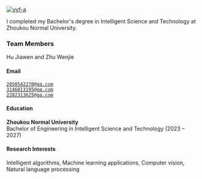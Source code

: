 [![yyf-a](https://img.shields.io/badge/XX-github-blue?logo=github)](https://github.com/yyf-a)

I completed my Bachelor's degree in Intelligent Science and Technology at Zhoukou Normal University.

### Team Members
Hu Jiawen and Zhu Wenjie

#### Email  
<code>2050542270@qq.com</code>  
<code>3146813195@qq.com</code><br>
<code>2282313625@qq.com</code>

#### Education  

**Zhoukou Normal University**  
  Bachelor of Engineering in Intelligent Science and Technology (2023 – 2027)  


#### Research Interests  
Intelligent algorithms, Machine learning applications, Computer vision, Natural language processing